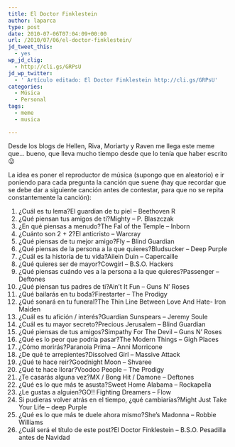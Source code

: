 ```yaml
---
title: El Doctor Finklestein
author: laparca
type: post
date: 2010-07-06T07:04:09+00:00
url: /2010/07/06/el-doctor-finklestein/
jd_tweet_this:
  - yes
wp_jd_clig:
  - http://cli.gs/GRPsU
jd_wp_twitter:
  - ' Artículo editado: El Doctor Finklestein http://cli.gs/GRPsU'
categories:
  - Música
  - Personal
tags:
  - meme
  - musica

---
```

Desde los blogs de Hellen, Riva, Moriarty y Raven me llega este meme que&#8230; bueno, que lleva mucho tiempo desde que lo tenía que haber escrito 😛

La idea es poner el reproductor de música (supongo que en aleatorio) e ir poniendo para cada pregunta la canción que suene (hay que recordar que se debe dar a siguiente canción antes de contestar, para que no se repita constantemente la canción):

  1. ¿Cuál es tu lema?El guardian de tu piel &#8211; Beethoven R
  2. ¿Qué piensan tus amigos de tí?Mighty &#8211; P. Blaszczak
  3. ¿En qué piensas a menudo?The Fal of the Temple &#8211; Inborn
  4. ¿Cuánto son 2 + 2?El anticristo &#8211; Warcray
  5. ¿Qué piensas de tu mejor amigo?Fly &#8211; Blind Guardian
  6. ¿Qué piensas de la persona a la que quieres?Bludsucker &#8211; Deep Purple
  7. ¿Cuál es la historia de tu vida?Ailein Duin &#8211; Capercaille
  8. ¿Qué quieres ser de mayor?Cowgirl &#8211; B.S.O. Hackers
  9. ¿Qué piensas cuándo ves a la persona a la que quieres?Passenger &#8211; Deftones
 10. ¿Qué piensan tus padres de ti?Ain&#8217;t It Fun &#8211; Guns N&#8217; Roses
 11. ¿Qué bailarás en tu boda?Firestarter &#8211; The Prodigy
 12. ¿Qué sonará en tu funeral?The Thin Line Between Love And Hate- Iron Maiden
 13. ¿Cuál es tu afición / interés?Guardian Sunspears &#8211; Jeremy Soule
 14. ¿Cuál es tu mayor secreto?Precious Jerusalem &#8211; Blind Guardian
 15. ¿Qué piensas de tus amigos?Simpathy For The Devil &#8211; Guns N&#8217; Roses
 16. ¿Qué es lo peor que podría pasar?The Modern Things &#8211; Gigh Places
 17. ¿Cómo morirás?Paranoia Prima &#8211; Anni Morricone
 18. ¿De qué te arrepientes?Dissolved Girl &#8211; Massive Attack
 19. ¿Qué te hace reir?Goodnight Moon &#8211; Shvaree
 20. ¿Qué te hace llorar?Voodoo People &#8211; The Prodigy
 21. ¿Te casarás alguna vez?MX / Bong Hit / Damone &#8211; Deftones
 22. ¿Qué es lo que más te asusta?Sweet Home Alabama &#8211; Rockapella
 23. ¿Le gustas a alguien?GO!! Fighting Dreamers &#8211; Flow
 24. Si pudieras volver atrás en el tiempo, ¿qué cambiarías?Might Just Take Your Life &#8211; deep Purple
 25. ¿Qué es lo que más te duele ahora mismo?She&#8217;s Madonna &#8211; Robbie Williams
 26. ¿Cuál será el título de este post?El Doctor Finklestein &#8211; B.S.O. Pesadilla antes de Navidad